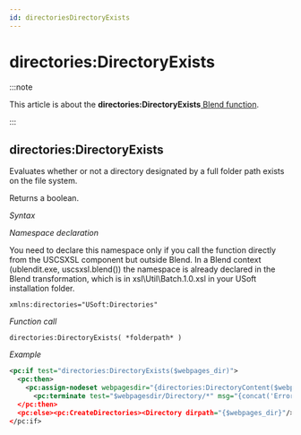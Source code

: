 ```yaml
---
id: directoriesDirectoryExists
---
```


# directories:DirectoryExists




:::note

This article is about the **directories:DirectoryExists**[ Blend function](/docs/Repositories/Blend_functions).

:::

## **directories:DirectoryExists**

Evaluates whether or not a directory designated by a full folder path exists on the file system.

Returns a boolean.

*Syntax*

*Namespace declaration*

You need to declare this namespace only if you call the function directly from the USCSXSL component but outside Blend. In a Blend context (ublendit.exe, uscsxsl.blend()) the namespace is already declared in the Blend transformation, which is in xsl\\Util\\Batch.1.0.xsl in your USoft installation folder.

```
xmlns:directories="USoft:Directories"
```

*Function call*

```
directories:DirectoryExists( *folderpath* )
```

*Example*

```xml
<pc:if test="directories:DirectoryExists($webpages_dir)">
  <pc:then>
    <pc:assign-nodeset webpagesdir="{directories:DirectoryContent($webpages_dir, '*.*', '1', '', '')}"/>
      <pc:terminate test="$webpagesdir/Directory/*" msg="{concat('Error: Publication directory "',$webpages_dir,'" is not empty.')}"/>
  </pc:then>
  <pc:else><pc:CreateDirectories><Directory dirpath="{$webpages_dir}"/></pc:CreateDirectories></pc:else>
</pc:if>
```

 